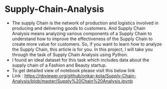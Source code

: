# Supply-Chain-Analysis
- The supply Chain is the network of production and logistics involved in producing and delivering goods to customers. And Supply Chain Analysis means analyzing various components of a Supply Chain to understand how to improve the effectiveness of the Supply Chain to create more value for customers. So, if you want to learn how to analyze the Supply Chain, this article is for you. In this project, I will take you through the task of Supply Chain Analysis using Python.
- I found an ideal dataset for this task which includes data about the supply chain of a Fashion and Beauty startup.
- To get detailed view of notebook please visit this below link
- Link : https://nbviewer.org/github/onkar-kota/Supply-Chain-Analysis/blob/master/Supply%20Chain%20Analysis.ipynb
